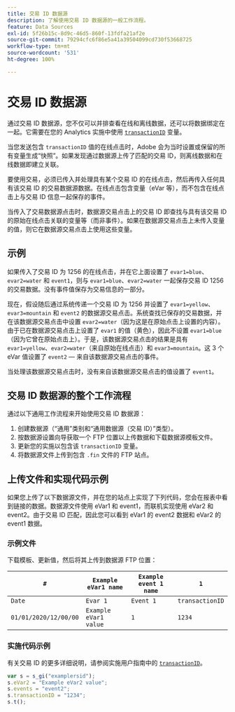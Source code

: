 ```yaml
---
title: 交易 ID 数据源
description: 了解使用交易 ID 数据源的一般工作流程。
feature: Data Sources
exl-id: 5f26b15c-8d9c-46d5-860f-13fdfa21af2e
source-git-commit: 79294cfc6f86e5a41a39504099cd730f53668725
workflow-type: tm+mt
source-wordcount: '531'
ht-degree: 100%

---
```


# 交易 ID 数据源

通过交易 ID 数据源，您不仅可以并排查看在线和离线数据，还可以将数据绑定在一起。它需要在您的 Analytics 实施中使用 [`transactionID`](/help/implement/vars/page-vars/transactionid.md) 变量。

当您发送包含 `transactionID` 值的在线点击时，Adobe 会为当时设置或保留的所有变量生成“快照”。如果发现通过数据源上传了匹配的交易 ID，则离线数据和在线数据即建立关联。

要使用交易，必须已传入并处理具有某个交易 ID 的在线点击，然后再传入任何具有该交易 ID 的交易数据源数据。在线点击包含变量（eVar 等），而不包含在线点击上与交易 ID 信息一起保存的事件。

当传入了交易数据源点击时，数据源交易点击上的交易 ID 即查找与具有该交易 ID 的原始在线点击关联的变量等（而非事件）。如果在数据源交易点击上未传入变量的值，则它在数据源交易点击上使用这些变量。

## 示例

如果传入了交易 ID 为 1256 的在线点击，并在它上面设置了 `evar1=blue`、`evar2=water` 和 `event1`，则与 `evar1=blue`、`evar2=water` 一起保存交易 ID 1256 的交易数据。没有事件值保存为交易信息的一部分。

现在，假设随后通过系统传递一个交易 ID 为 1256 并设置了 `evar1=yellow`、`evar3=mountain` 和 `event2` 的数据源交易点击。系统查找已保存的交易数据，并在该数据源交易点击中设置 `evar2=water`（因为这是在原始点击上设置的内容）。由于已在数据源交易点击上设置了 `evar1` 的值（黄色），因此不设置 `evar1=blue`（因为它曾在原始点击上）。于是，该数据源交易点击的结果是具有 `evar1=yellow`、`evar2=water`（来自原始在线点击）和 `evar3=mountain`。这 3 个 eVar 值设置了 `event2` — 来自该数据源交易点击的事件。

当处理该数据源交易点击时，没有来自该数据源交易点击的值设置了 `event1`。

## 交易 ID 数据源的整个工作流程

通过以下通用工作流程来开始使用交易 ID 数据源：

1. 创建数据源（“通用”类别和“通用数据源（交易 ID）”类型）。
1. 按数据源设置向导获取一个 FTP 位置以上传数据和下载数据源模板文件。
1. 更新您的实施以包含该 `transactionID` 变量。
1. 将数据源文件上传到包含 `.fin` 文件的 FTP 站点。

## 上传文件和实现代码示例

如果您上传了以下数据源文件，并在您的站点上实现了下列代码，您会在报表中看到链接的数据。数据源文件使用 eVar1 和 event1，而联机实现使用 eVar2 和 event2。由于交易 ID 匹配，因此您可以看到 eVar1 的 event2 数据和 eVar2 的 event1 数据。

### 示例文件

下载模板、更新值，然后将其上传到数据源 FTP 位置：

| `#` | `Example eVar1 name` | `Example event 1 name` | `1` |
|---|---|---|---|
| `Date` | `Evar 1` | `Event 1` | `transactionID` |
| `01/01/2020/12/00/00` | `Example eVar1 value` | `1` | `1234` |

### 实施代码示例

有关交易 ID 的更多详细说明，请参阅实施用户指南中的 [`transactionID`](/help/implement/vars/page-vars/transactionid.md)。

```js
var s = s_gi("examplersid");
s.eVar2 = "Example eVar2 value";
s.events = "event2";
s.transactionID = "1234";
s.t();
```
